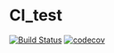 # CI_test
[![Build Status](https://travis-ci.org/lutaohua/CI_test.svg?branch=master)](https://travis-ci.org/lutaohua/CI_test)
[![codecov](https://codecov.io/gh/lutaohua/CI_test/branch/master/graph/badge.svg)](https://codecov.io/gh/lutaohua/CI_test)
